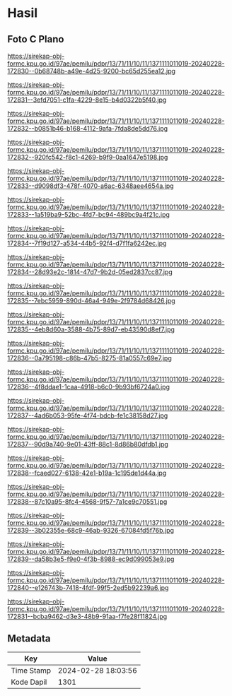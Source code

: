 # Hasil

## Foto C Plano

https://sirekap-obj-formc.kpu.go.id/97ae/pemilu/pdpr/13/71/11/10/11/1371111011019-20240228-172830--0b68748b-a49e-4d25-9200-bc65d255ea12.jpg

https://sirekap-obj-formc.kpu.go.id/97ae/pemilu/pdpr/13/71/11/10/11/1371111011019-20240228-172831--3efd7051-c1fa-4229-8e15-b4d0322b5f40.jpg

https://sirekap-obj-formc.kpu.go.id/97ae/pemilu/pdpr/13/71/11/10/11/1371111011019-20240228-172832--b0851b46-b168-4112-9afa-7fda8de5dd76.jpg

https://sirekap-obj-formc.kpu.go.id/97ae/pemilu/pdpr/13/71/11/10/11/1371111011019-20240228-172832--920fc542-f8c1-4269-b9f9-0aa1647e5198.jpg

https://sirekap-obj-formc.kpu.go.id/97ae/pemilu/pdpr/13/71/11/10/11/1371111011019-20240228-172833--d9098df3-478f-4070-a6ac-6348aee4654a.jpg

https://sirekap-obj-formc.kpu.go.id/97ae/pemilu/pdpr/13/71/11/10/11/1371111011019-20240228-172833--1a519ba9-52bc-4fd7-bc94-489bc9a4f21c.jpg

https://sirekap-obj-formc.kpu.go.id/97ae/pemilu/pdpr/13/71/11/10/11/1371111011019-20240228-172834--7f19d127-a534-44b5-92f4-d7f1fa6242ec.jpg

https://sirekap-obj-formc.kpu.go.id/97ae/pemilu/pdpr/13/71/11/10/11/1371111011019-20240228-172834--28d93e2c-1814-47d7-9b2d-05ed2837cc87.jpg

https://sirekap-obj-formc.kpu.go.id/97ae/pemilu/pdpr/13/71/11/10/11/1371111011019-20240228-172835--7ebc5959-890d-46a4-949e-2f9784d68426.jpg

https://sirekap-obj-formc.kpu.go.id/97ae/pemilu/pdpr/13/71/11/10/11/1371111011019-20240228-172835--4eb8d60a-3588-4b75-89d7-eb43590d8ef7.jpg

https://sirekap-obj-formc.kpu.go.id/97ae/pemilu/pdpr/13/71/11/10/11/1371111011019-20240228-172836--0a795198-c86b-47b5-8275-81a0557c69e7.jpg

https://sirekap-obj-formc.kpu.go.id/97ae/pemilu/pdpr/13/71/11/10/11/1371111011019-20240228-172836--4f8ddae1-1caa-4918-b6c0-9b93bf6724a0.jpg

https://sirekap-obj-formc.kpu.go.id/97ae/pemilu/pdpr/13/71/11/10/11/1371111011019-20240228-172837--4ad6b053-95fe-4f74-bdcb-fe1c38158d27.jpg

https://sirekap-obj-formc.kpu.go.id/97ae/pemilu/pdpr/13/71/11/10/11/1371111011019-20240228-172837--90d9a740-9e01-43ff-88c1-8d86b80dfdb1.jpg

https://sirekap-obj-formc.kpu.go.id/97ae/pemilu/pdpr/13/71/11/10/11/1371111011019-20240228-172838--fcaed027-6138-42e1-b19a-1c195de1d44a.jpg

https://sirekap-obj-formc.kpu.go.id/97ae/pemilu/pdpr/13/71/11/10/11/1371111011019-20240228-172838--87c10a95-8fc4-4568-9f57-7a1ce9c70551.jpg

https://sirekap-obj-formc.kpu.go.id/97ae/pemilu/pdpr/13/71/11/10/11/1371111011019-20240228-172839--3b02355e-68c9-46ab-9326-67084fd5f76b.jpg

https://sirekap-obj-formc.kpu.go.id/97ae/pemilu/pdpr/13/71/11/10/11/1371111011019-20240228-172839--da58b3e5-f9e0-4f3b-8988-ec9d099053e9.jpg

https://sirekap-obj-formc.kpu.go.id/97ae/pemilu/pdpr/13/71/11/10/11/1371111011019-20240228-172840--e126743b-7418-4fdf-99f5-2ed5b92239a6.jpg

https://sirekap-obj-formc.kpu.go.id/97ae/pemilu/pdpr/13/71/11/10/11/1371111011019-20240228-172831--bcba9462-d3e3-48b9-91aa-f7fe28f11824.jpg


## Metadata

| Key        | Value               |
| ---------- | ------------------- |
| Time Stamp | 2024-02-28 18:03:56 |
| Kode Dapil | 1301                |



